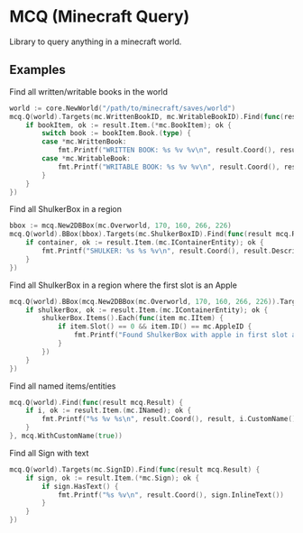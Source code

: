 # MCQ (Minecraft Query)

Library to query anything in a minecraft world.

## Examples

Find all written/writable books in the world
```go
world := core.NewWorld("/path/to/minecraft/saves/world")
mcq.Q(world).Targets(mc.WrittenBookID, mc.WritableBookID).Find(func(result mcq.Result) {
    if bookItem, ok := result.Item.(*mc.BookItem); ok {
        switch book := bookItem.Book.(type) {
        case *mc.WrittenBook:
            fmt.Printf("WRITTEN BOOK: %s %v %v\n", result.Coord(), result.Description, book)
        case *mc.WritableBook:
            fmt.Printf("WRITABLE BOOK: %s %v %v\n", result.Coord(), result.Description, book)
        }
    }
})
```

Find all ShulkerBox in a region
```go
bbox := mcq.New2DBBox(mc.Overworld, 170, 160, 266, 226)
mcq.Q(world).BBox(bbox).Targets(mc.ShulkerBoxID).Find(func(result mcq.Result) {
    if container, ok := result.Item.(mc.IContainerEntity); ok {
        fmt.Printf("SHULKER: %s %s %v\n", result.Coord(), result.Description, container)
    }
})
```

Find all ShulkerBox in a region where the first slot is an Apple
```go
mcq.Q(world).BBox(mcq.New2DBBox(mc.Overworld, 170, 160, 266, 226)).Targets(mc.ShulkerBoxID).Find(func(result mcq.Result) {
    if shulkerBox, ok := result.Item.(mc.IContainerEntity); ok {
        shulkerBox.Items().Each(func(item mc.IItem) {
            if item.Slot() == 0 && item.ID() == mc.AppleID {
                fmt.Printf("Found ShulkerBox with apple in first slot at %s\n", result.Coord())
            }
        })
    }
})
```

Find all named items/entities
```go
mcq.Q(world).Find(func(result mcq.Result) {
    if i, ok := result.Item.(mc.INamed); ok {
        fmt.Printf("%s %v %s\n", result.Coord(), result, i.CustomName())
    }
}, mcq.WithCustomName(true))
```

Find all Sign with text
```go
mcq.Q(world).Targets(mc.SignID).Find(func(result mcq.Result) {
    if sign, ok := result.Item.(*mc.Sign); ok {
        if sign.HasText() {
            fmt.Printf("%s %v\n", result.Coord(), sign.InlineText())
        }
    }
})
```